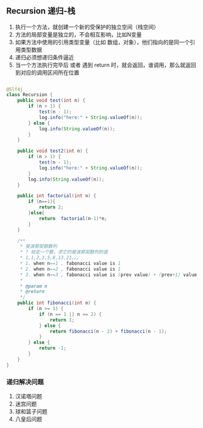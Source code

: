 #

## Recursion 递归-栈

1. 执行一个方法，就创建一个新的受保护的独立空间（栈空间）
2. 方法的局部变量是独立的，不会相互影响，比如N变量
3. 如果方法中使用的引用类型变量（比如 数组，对象），他们指向的是同一个引用类型数据
4. 递归必须想递归条件逼近
5. 当一个方法执行完毕后 或者 遇到 return 时，就会返回，谁调用，那么就返回到对应的调用区间所在位置
```java

@Slf4j
class Recursion {
    public void test(int n) {
        if (n > 1) {
            test(n - 1);
            log.info("here:" + String.valueOf(n));
        } else {
            log.info(String.valueOf(n));
        }
    }

    public void test2(int n) {
        if (n > 1) {
            test(n - 1);
            log.info("here:" + String.valueOf(n));
        }
        log.info(String.valueOf(n));
    }

    public int factorial(int n) {
        if (n==1){
            return 2;
        }else{
            return  factorial(n-1)*n;
        }
    }

    /**
     * 斐波那契额数列
     * ? 给定一个数，求它的斐波那契数列的值
     * 1,1,2,3,5,8,13,21。。。
     * 1. when n==1 , fabonacci value is 1
     * 2. when n==2 , fabonacci value is 1
     * 3. when n>=3 , fabonacci value is (prev value) + (prev+1) value
     *
     * @param n
     * @return
     */
    public int fibonacci(int n) {
        if (n >= 1) {
            if (n == 1 || n == 2) {
                return 1;
            } else {
                return fibonacci(n - 2) + fibonacci(n - 1);
            }
        } else {
            return -1;
        }
    }
}
```

### 递归解决问题

1. 汉诺塔问题
2. 迷宫问题
3. 球和篮子问题
4. 八皇后问题